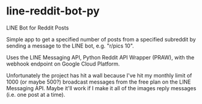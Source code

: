 # line-reddit-bot-py
LINE Bot for Reddit Posts

Simple app to get a specified number of posts from a specified subreddit by sending a message to the LINE bot, e.g. "r/pics 10".

Uses the LINE Messaging API, Python Reddit API Wrapper (PRAW), with the webhook endpoint on Google Cloud Platform.

Unfortunately the project has hit a wall because I've hit my monthly limit of 1000 (or maybe 500?) broadcast messages from the free plan on the LINE Messaging API. Maybe it'll work if I make it all of the images reply messages (i.e. one post at a time).
